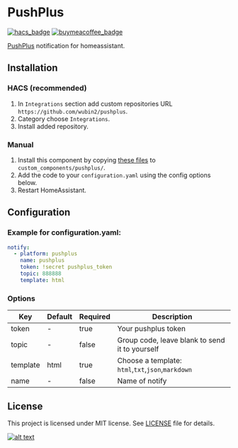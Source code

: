 
# PushPlus
[![hacs_badge](https://img.shields.io/badge/HACS-Custom-orange.svg)](https://github.com/custom-components/hacs)
[![buymeacoffee_badge](https://img.shields.io/badge/Donate-Buy%20Me%20a%20Coffee-ff813f?style=flat)](https://www.buymeacoffee.com/holala)

[PushPlus](http://www.pushplus.plus) notification for homeassistant.

## Installation
### HACS (recommended)
1. In `Integrations` section add custom repositories URL `https://github.com/wubin2/pushplus`.
2. Category choose `Integrations`.
3. Install added repository.
### Manual
1. Install this component by copying [these files](https://github.com/wubin2/pushplus/tree/master/custom_components/pushplus) to `custom_components/pushplus/`.
2. Add the code to your `configuration.yaml` using the config options below.
3. Restart HomeAssistant.

## Configuration
### Example for configuration.yaml:
```yaml
notify:
  - platform: pushplus
    name: pushplus
    token: !secret pushplus_token
    topic: 888888
    template: html
```
### Options
| Key | Default |Required | Description |
|---|---|---|---|
| token | - | true | Your pushplus token  |
| topic | - | false | Group code, leave blank to send it to yourself |
| template | html | true | Choose a template:  `html`,`txt`,`json`,`markdown` |
| name | - | false | Name of notify |

## License
This project is licensed under MIT license. See [LICENSE](LICENSE) file for details.

[![alt text](http://img1.coolsong.com/imgs/2021/05/49b7e0a6af0a43b6.png "Buy Me A Coffee")](https://www.buymeacoffee.com/holala)
